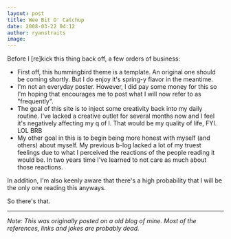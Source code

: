 ```yaml
---
layout: post
title: Wee Bit O' Catchup
date: 2008-03-22 04:12
author: ryanstraits
image: 
---
```


Before I [re]kick this thing back off, a few orders of business:

+ First off, this hummingbird theme is a template. An original one should be coming shortly. But I do enjoy it's spring-y flavor in the meantime.
+ I'm not an everyday poster. However, I did pay some money for this so I'm hoping that encourages me to post what I will now refer to as "frequently".
+ The goal of this site is to inject some creativity back into my daily routine. I've lacked a creative outlet for several months now and I feel it's negatively affecting my q of l. That would be my quality of life, FYI. LOL BRB
+ My other goal in this is to begin being more honest with myself (and others) about myself. My previous b-log lacked a lot of my truest feelings due to what I perceived the reactions of the people reading it would be. In two years time I've learned to not care as much about those reactions.

In addition, I'm also keenly aware that there's a high probability that I will be the only one reading this anyways.

So there's that.

---

*Note: This was originally posted on a old blog of mine. Most of the references, links and jokes are probably dead.*

